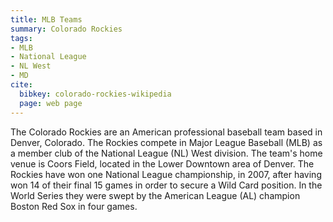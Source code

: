 ```yaml
---
title: MLB Teams
summary: Colorado Rockies
tags:
- MLB
- National League
- NL West
- MD
cite:
  bibkey: colorado-rockies-wikipedia
  page: web page
---
```

The Colorado Rockies are an American professional baseball team based in Denver,
Colorado. The Rockies compete in Major League Baseball (MLB) as a member club of
the National League (NL) West division. The team's home venue is Coors Field, located
in the Lower Downtown area of Denver. The Rockies have won one National League championship,
in 2007, after having won 14 of their final 15 games in order to secure a Wild Card
position. In the World Series they were swept by the American League (AL) champion
Boston Red Sox in four games.

